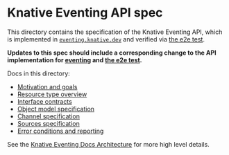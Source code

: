 # Knative Eventing API spec

This directory contains the specification of the Knative Eventing API, which is
implemented in [`eventing.knative.dev`](https://github.com/knative/eventing/blob/main/pkg/apis/eventing/v1) and verified
via [the e2e test](https://github.com/knative/eventing/blob/main/test/e2e).

**Updates to this spec should include a corresponding change to the API
implementation for [eventing](https://github.com/knative/eventing/blob/main/pkg/apis/eventing/v1beta1) and
[the e2e test](https://github.com/knative/eventing/blob/main/test/e2e).**

Docs in this directory:

- [Motivation and goals](motivation.md)
- [Resource type overview](overview.md)
- [Interface contracts](interfaces.md)
- [Object model specification](spec.md)
- [Channel specification](channel.md)
- [Sources specification](sources.md)
- [Error conditions and reporting](https://knative.dev/docs/serving/spec/knative-api-specification-1.0/#error-signalling)

See the
[Knative Eventing Docs Architecture](https://www.knative.dev/docs/eventing/#architecture)
for more high level details.

<!-- TODO(#498): Update the docs/Architecture page. -->
